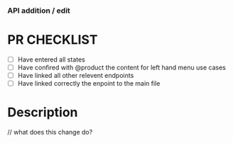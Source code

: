 ### API addition / edit


# PR CHECKLIST
- [ ] Have entered all states
- [ ] Have confired with @product the content for left hand menu use cases
- [ ] Have linked all other relevent endpoints
- [ ] Have linked correctly the enpoint to the main file

# Description
// what does this change do? 
